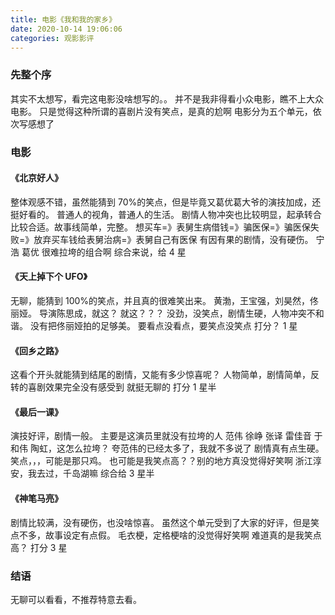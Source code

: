 ```yaml
---
title: 电影《我和我的家乡》
date: 2020-10-14 19:06:06
categories: 观影影评
---
```


### 先整个序

其实不太想写，看完这电影没啥想写的。。
并不是我非得看小众电影，瞧不上大众电影。
只是觉得这种所谓的喜剧片没有笑点，是真的尬啊
电影分为五个单元，依次写感想了

### 电影

#### 《北京好人》

整体观感不错，虽然能猜到 70%的笑点，但是毕竟又葛优葛大爷的演技加成，还挺好看的。
普通人的视角，普通人的生活。
剧情人物冲突也比较明显，起承转合比较合适。故事线简单，完整。
想买车=》表舅生病借钱=》骗医保=》骗医保失败=》放弃买车钱给表舅治病=》表舅自己有医保
有因有果的剧情，没有硬伤。
宁浩 葛优 很难拉垮的组合啊
综合来说，给 4 星

#### 《天上掉下个 UFO》

无聊，能猜到 100%的笑点，并且真的很难笑出来。
黄渤，王宝强，刘昊然，佟丽娅。 导演陈思成，就这？
就这？？？
没劲，没笑点，剧情生硬，人物冲突不和谐。
没有把佟丽娅拍的足够美。
要看点没看点，要笑点没笑点
打分？ 1 星

#### 《回乡之路》

这看个开头就能猜到结尾的剧情，又能有多少惊喜呢？
人物简单，剧情简单，反转的喜剧效果完全没有感受到
就挺无聊的
打分 1 星半

#### 《最后一课》

演技好评，剧情一般。
主要是这演员里就没有拉垮的人
范伟 徐峥 张译 雷佳音 于和伟 陶虹，这怎么拉垮？
夸范伟的已经太多了，我就不多说了
剧情真有点生硬。
笑点，，，可能是那只鸡。
也可能是我笑点高？？别的地方真没觉得好笑啊
浙江淳安，我去过，千岛湖嘛
综合给 3 星半

#### 《神笔马亮》

剧情比较满，没有硬伤，也没啥惊喜。
虽然这个单元受到了大家的好评，但是笑点不多，故事设定有点假。
毛衣梗，定格梗啥的没觉得好笑啊
难道真的是我笑点高？
打分 3 星

### 结语

无聊可以看看，不推荐特意去看。
